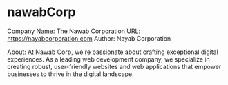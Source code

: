 # nawabCorp
Company Name: The Nawab Corporation
URL: https://nayabcorporation.com
Author: Nayab Corporation

About:  At Nawab Corp, we're passionate about crafting exceptional digital experiences. As a leading web development company, we specialize in creating robust, user-friendly websites and web applications that empower businesses to thrive in the digital landscape.
